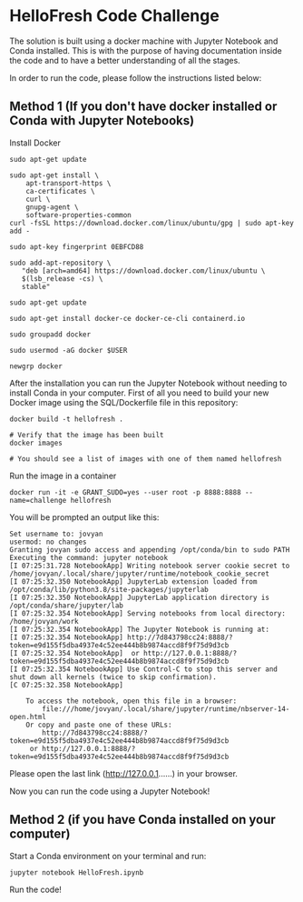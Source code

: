 # HelloFresh Code Challenge


The solution is built using a docker machine with Jupyter Notebook and Conda installed. 
This is with the purpose of having documentation inside the code and to have a better
understanding of all the stages.

In order to run the code, please follow the instructions listed below:

## Method 1 (If you don't have docker installed or Conda with Jupyter Notebooks)

Install Docker 
```
sudo apt-get update

sudo apt-get install \
    apt-transport-https \
    ca-certificates \
    curl \
    gnupg-agent \
    software-properties-common
curl -fsSL https://download.docker.com/linux/ubuntu/gpg | sudo apt-key add -

sudo apt-key fingerprint 0EBFCD88

sudo add-apt-repository \
   "deb [arch=amd64] https://download.docker.com/linux/ubuntu \
   $(lsb_release -cs) \
   stable"

sudo apt-get update

sudo apt-get install docker-ce docker-ce-cli containerd.io

sudo groupadd docker

sudo usermod -aG docker $USER

newgrp docker 
```

After the installation you can run the Jupyter Notebook without needing to install Conda in your computer.
First of all you need to build your new Docker image using the SQL/Dockerfile file in this repository:
```
docker build -t hellofresh .

# Verify that the image has been built
docker images

# You should see a list of images with one of them named hellofresh
```

Run the image in a container

```
docker run -it -e GRANT_SUDO=yes --user root -p 8888:8888 --name=challenge hellofresh
```

You will be prompted an output like this:

```
Set username to: jovyan
usermod: no changes
Granting jovyan sudo access and appending /opt/conda/bin to sudo PATH
Executing the command: jupyter notebook
[I 07:25:31.728 NotebookApp] Writing notebook server cookie secret to /home/jovyan/.local/share/jupyter/runtime/notebook_cookie_secret
[I 07:25:32.350 NotebookApp] JupyterLab extension loaded from /opt/conda/lib/python3.8/site-packages/jupyterlab
[I 07:25:32.350 NotebookApp] JupyterLab application directory is /opt/conda/share/jupyter/lab
[I 07:25:32.354 NotebookApp] Serving notebooks from local directory: /home/jovyan/work
[I 07:25:32.354 NotebookApp] The Jupyter Notebook is running at:
[I 07:25:32.354 NotebookApp] http://7d843798cc24:8888/?token=e9d155f5dba4937e4c52ee444b8b9874accd8f9f75d9d3cb
[I 07:25:32.354 NotebookApp]  or http://127.0.0.1:8888/?token=e9d155f5dba4937e4c52ee444b8b9874accd8f9f75d9d3cb
[I 07:25:32.354 NotebookApp] Use Control-C to stop this server and shut down all kernels (twice to skip confirmation).
[C 07:25:32.358 NotebookApp] 
    
    To access the notebook, open this file in a browser:
        file:///home/jovyan/.local/share/jupyter/runtime/nbserver-14-open.html
    Or copy and paste one of these URLs:
        http://7d843798cc24:8888/?token=e9d155f5dba4937e4c52ee444b8b9874accd8f9f75d9d3cb
     or http://127.0.0.1:8888/?token=e9d155f5dba4937e4c52ee444b8b9874accd8f9f75d9d3cb
```
Please open the last link (http://127.0.0.1......) in your browser.

Now you can run the code using a Jupyter Notebook!

## Method 2 (if you have Conda installed on your computer)

Start a Conda environment on your terminal and run:

```
jupyter notebook HelloFresh.ipynb
```

Run the code!
